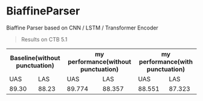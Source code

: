 # BiaffineParser
Biaffine Parser based on CNN / LSTM / Transformer Encoder

> Results on CTB 5.1
<table align='center'>
  <tr>
    <th colspan='2'>Baseline(without punctuation)</th>
    <th colspan='2'>my performance(without punctuation)</th>
    <th colspan='2'>my performance(with punctuation)</th>
  </tr>
  <tr>
    <td>UAS</td>
    <td>LAS</td>
    <td>UAS</td>
    <td>LAS</td>
    <td>UAS</td>
    <td>LAS</td>
  </tr>
  <tr>
    <td>89.30</td>
    <td>88.23</td>
    <td>89.774</td>
    <td>88.357</td>
    <td>88.551</td>
    <td>87.323</td>
  </tr>
</table>
